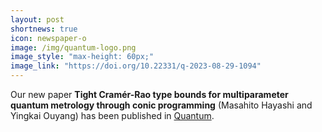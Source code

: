 ```yaml
---
layout: post
shortnews: true
icon: newspaper-o
image: /img/quantum-logo.png
image_style: "max-height: 60px;"
image_link: "https://doi.org/10.22331/q-2023-08-29-1094"
---
```


Our new paper **Tight Cramér-Rao type bounds for multiparameter quantum metrology through conic programming** (Masahito Hayashi and Yingkai Ouyang) has been published in [Quantum](https://doi.org/10.22331/q-2023-08-29-1094).


